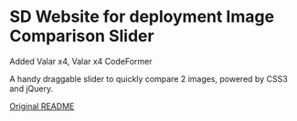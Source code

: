 SD Website for deployment Image Comparison Slider
=========

Added Valar x4, Valar x4 CodeFormer

A handy draggable slider to quickly compare 2 images, powered by CSS3 and jQuery.

[Original README](README_DEMO.md)


